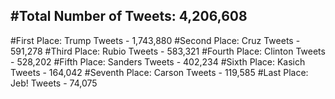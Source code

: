 #Total Number of Tweets: 4,206,608 
---
#First Place: Trump Tweets - 1,743,880
#Second Place: Cruz Tweets - 591,278
#Third Place: Rubio Tweets - 583,321
#Fourth Place: Clinton Tweets - 528,202
#Fifth Place: Sanders Tweets - 402,234
#Sixth Place: Kasich Tweets - 164,042
#Seventh Place: Carson Tweets - 119,585
#Last Place: Jeb! Tweets - 74,075

